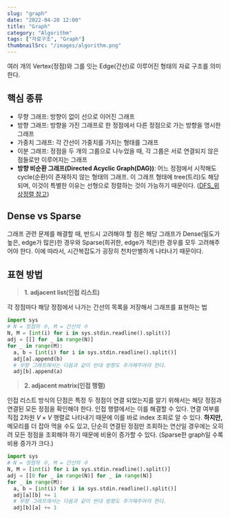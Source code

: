 ```yaml
---
slug: "graph"
date: "2022-04-20 12:00"
title: "Graph"
category: "Algorithm"
tags: ["자료구조", "Graph"]
thumbnailSrc: "/images/algorithm.png"
---
```

여러 개의 Vertex(정점)와 그를 잇는 Edge(간선)로 이루어진 형태의 자료 구조를 의미한다.

## 핵심 종류

- 무향 그래프: 방향이 없이 선으로 이어진 그래프
- 방향 그래프: 방향을 가진 그래프로 한 정점에서 다른 정점으로 가는 방향을 명시한 그래프
- 가중치 그래프: 각 간선이 가중치를 가지는 형태를 그래프
- 이분 그래프: 정점을 두 개의 그룹으로 나누었을 때, 각 그룹은 서로 연결되지 않은 점들로만 이루어지는 그래프
- **방향 비순환 그래프(Directed Acyclic Graph(DAG))**: 어느 정점에서 시작해도 cycle(순환)이 존재하지 않는 형태의 그래프. 이 그래프 형태에 tree(트리)도 해당되며, 이것이 특별한 이유는 선형으로 정렬하는 것이 가능하기 때문이다. ([DFS_위상정렬 참고](/post/DFS))

## Dense vs Sparse

그래프 관련 문제를 해결할 때, 반드시 고려해야 할 점은 해당 그래프가 Dense(밀도가 높은, edge가 많은)한 경우와 Sparse(희귀한, edge가 적은)한 경우를 모두 고려해주어야 한다. 이에 따라서, 시간복잡도가 굉장히 천차만별하게 나타나기 때문이다.

## 표현 방법

> **1. adjacent list(인접 리스트)**

각 정점마다 해당 정점에서 나가는 간선의 목록을 저장해서 그래프를 표현하는 법  

```python
import sys
# N = 정점의 수, M = 간선의 수
N, M = [int(i) for i in sys.stdin.readline().split()]
adj = [[] for _ in range(N)]
for _ in range(M):
  a, b = [int(i) for i in sys.stdin.readline().split()]
  adj[a].append(b)
  # 무향 그래프에서는 다음과 같이 반대 방향도 추가해주어야 한다.
  adj[b].append(a)
```

> **2. adjacent matrix(인접 행렬)**

인접 리스트 방식의 단점은 특정 두 정점이 연결 되었는지를 알기 위해서는 해당 정점과 연결된 모든 정점을 확인해야 한다. 인접 행렬에서는 이를 해결할 수 있다. 연결 여부를 직접 2차원 $V \times V$ 행렬로 나타내기 때문에 이를 바로 index 조회로 알 수 있다. **하지만,** 메모리를 더 잡아 먹을 수도 있고, 단순히 연결된 정점만 조회하는 연산일 경우에는 오히려 모든 정점을 조회해야 하기 때문에 비용이 증가할 수 있다. (Sparse한 graph일 수록 비용 증가가 크다.)  

```python
import sys
# N = 정점의 수, M = 간선의 수
N, M = [int(i) for i in sys.stdin.readline().split()]
adj = [[0 for _ in range(N)] for _ in range(N)]
for _ in range(M):
  a, b = [int(i) for i in sys.stdin.readline().split()]
  adj[a][b] += 1
  # 무향 그래프에서는 다음과 같이 반대 방향도 추가해주어야 한다.
  adj[b][a] += 1 
```
